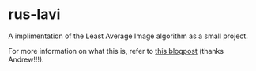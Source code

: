 # rus-lavi
A implimentation of the Least Average Image algorithm as a small project. 

For more information on what this is, refer to [this blogpost](https://www.andreweckel.com/LeastAverageImage/) (thanks Andrew!!!).
